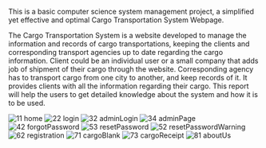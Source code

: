This is a basic computer science system management project, a simplified yet effective and optimal Cargo Transportation System Webpage.

The Cargo Transportation System is a website developed to manage the information and records of cargo transportations, keeping the clients and corresponding transport agencies up to date regarding the cargo information. Client could be an individual user or a small company that adds job of shipment of their cargo through the website. Corresponding agency has to transport cargo from one city to another, and keep records of it. It provides clients with all the information regarding their cargo. This report will help the users to get detailed knowledge about the system and how it is to be used.


![11 home](https://github.com/user-attachments/assets/a328c89b-bbd8-4dc2-a272-26af48e01667)
![22 login](https://github.com/user-attachments/assets/90525db5-3c6a-4e2e-b637-d60b40d901c4)
![32 adminLogin](https://github.com/user-attachments/assets/1146e77f-c48e-407c-832a-cb3e29e3f6c1)
![34 adminPage](https://github.com/user-attachments/assets/d91beb64-d891-4064-b739-e43d85af3cbb)
![42 forgotPassword](https://github.com/user-attachments/assets/416a5fe0-d841-47ae-8979-1f7973bbacea)
![53 resetPassword](https://github.com/user-attachments/assets/4224f032-0cb8-431d-a318-ae4fe41e1f8a)
![52 resetPasswordWarning](https://github.com/user-attachments/assets/038a8261-c2a3-4e94-9df6-bd79d1ec0a77)
![62 registration](https://github.com/user-attachments/assets/714b89ae-802b-40dc-832d-e470c2d9403a)
![71 cargoBlank](https://github.com/user-attachments/assets/89764568-0d11-4400-a760-bfa420402538)
![73 cargoReceipt](https://github.com/user-attachments/assets/627574c9-3f09-4837-a7de-fe149209b75f)
![81 aboutUs](https://github.com/user-attachments/assets/0abe4d85-8d9a-4fca-a0dd-a52d68a3a535)
